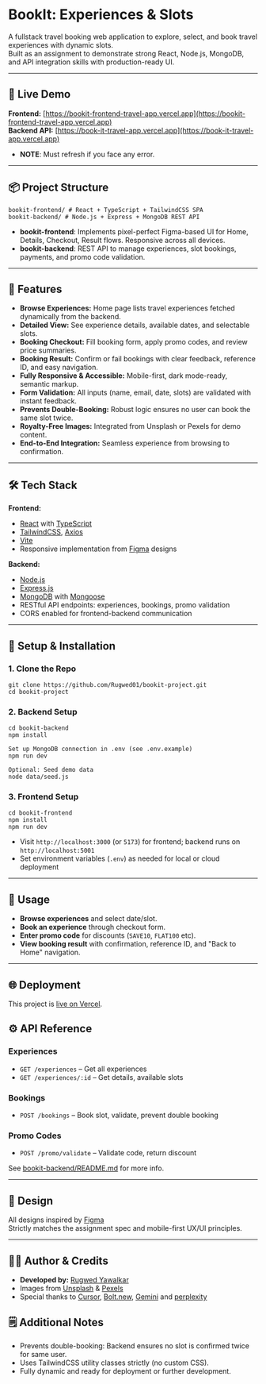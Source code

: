 # BookIt: Experiences & Slots

A fullstack travel booking web application to explore, select, and book travel experiences with dynamic slots.  
Built as an assignment to demonstrate strong React, Node.js, MongoDB, and API integration skills with production-ready UI.

---

## 🌟 Live Demo

**Frontend:** [https://bookit-frontend-travel-app.vercel.app](https://bookit-frontend-travel-app.vercel.app)  
**Backend API:** [https://book-it-travel-app.vercel.app](https://book-it-travel-app.vercel.app)

- **NOTE**: Must refresh if you face any error.
---

## 📦 Project Structure

```
bookit-frontend/ # React + TypeScript + TailwindCSS SPA
bookit-backend/ # Node.js + Express + MongoDB REST API
```


- **bookit-frontend**: Implements pixel-perfect Figma-based UI for Home, Details, Checkout, Result flows. Responsive across all devices.
- **bookit-backend**: REST API to manage experiences, slot bookings, payments, and promo code validation.

---

## 🚀 Features

- **Browse Experiences:** Home page lists travel experiences fetched dynamically from the backend.
- **Detailed View:** See experience details, available dates, and selectable slots.
- **Booking Checkout:** Fill booking form, apply promo codes, and review price summaries.
- **Booking Result:** Confirm or fail bookings with clear feedback, reference ID, and easy navigation.
- **Fully Responsive & Accessible:** Mobile-first, dark mode-ready, semantic markup.
- **Form Validation:** All inputs (name, email, date, slots) are validated with instant feedback.
- **Prevents Double-Booking:** Robust logic ensures no user can book the same slot twice.
- **Royalty-Free Images:** Integrated from Unsplash or Pexels for demo content.
- **End-to-End Integration:** Seamless experience from browsing to confirmation.

---

## 🛠️ Tech Stack

**Frontend:**  
- [React](https://react.dev) with [TypeScript](https://www.typescriptlang.org/)
- [TailwindCSS](https://tailwindcss.com), [Axios](https://axios-http.com/)
- [Vite](https://vitejs.dev)
- Responsive implementation from [Figma](#) designs

**Backend:**  
- [Node.js](https://nodejs.org/)
- [Express.js](https://expressjs.com/)
- [MongoDB](https://www.mongodb.com/) with [Mongoose](https://mongoosejs.com)
- RESTful API endpoints: experiences, bookings, promo validation
- CORS enabled for frontend-backend communication

---

## 📂 Setup & Installation

### 1. Clone the Repo
```
git clone https://github.com/Rugwed01/bookit-project.git
cd bookit-project
```


### 2. Backend Setup
```
cd bookit-backend
npm install

Set up MongoDB connection in .env (see .env.example)
npm run dev

Optional: Seed demo data
node data/seed.js
```


### 3. Frontend Setup
```
cd bookit-frontend
npm install
npm run dev
```


- Visit `http://localhost:3000` (or `5173`) for frontend; backend runs on `http://localhost:5001`
- Set environment variables (`.env`) as needed for local or cloud deployment

---

## 📝 Usage

- **Browse experiences** and select date/slot.
- **Book an experience** through checkout form.
- **Enter promo code** for discounts (<code>SAVE10</code>, <code>FLAT100</code> etc).
- **View booking result** with confirmation, reference ID, and "Back to Home" navigation.

---

## 🌐 Deployment

This project is [live on Vercel](https://vercel.com/).  

## ⚙️ API Reference

### Experiences
- `GET /experiences` – Get all experiences
- `GET /experiences/:id` – Get details, available slots

### Bookings
- `POST /bookings` – Book slot, validate, prevent double booking

### Promo Codes
- `POST /promo/validate` – Validate code, return discount

See [bookit-backend/README.md](bookit-backend) for more info.

---

## 🎨 Design

All designs inspired by [Figma](https://figma.com/)  
Strictly matches the assignment spec and mobile-first UX/UI principles.

---

## 👨‍💻 Author & Credits

- **Developed by:** [Rugwed Yawalkar](https://github.com/Rugwed01)
- Images from [Unsplash](https://unsplash.com) & [Pexels](https://www.pexels.com)
- Special thanks to [Cursor](https://cursor.so), [Bolt.new](https://bolt.new), [Gemini](https://gemini.google.com) and [perplexity](https://perplexity.ai.com)

## 🗒️ Additional Notes

- Prevents double-booking: Backend ensures no slot is confirmed twice for same user.
- Uses TailwindCSS utility classes strictly (no custom CSS).
- Fully dynamic and ready for deployment or further development.
